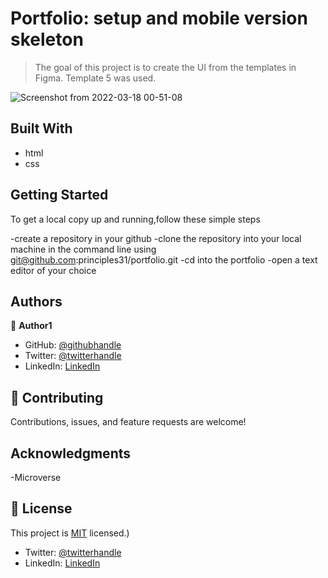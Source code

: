 # Portfolio: setup and mobile version skeleton
> The goal of this project is to create the UI from the templates in Figma. Template 5 was used.

![Screenshot from 2022-03-18 00-51-08](https://user-images.githubusercontent.com/90258833/158987542-c6f3fc6e-9dfe-43a1-a824-19f7e0699540.png)

## Built With

- html
- css

## Getting Started
To get a local copy up and running,follow these simple steps

-create a repository in your github
-clone the repository into your local machine in the command line using git@github.com:principles31/portfolio.git
-cd into the portfolio
-open a text editor of your choice

## Authors

👤 **Author1**

- GitHub: [@githubhandle](https://github.com/principles31/Hello-World)
- Twitter: [@twitterhandle](https://Twiter.com/@Manuel31mens)
- LinkedIn: [LinkedIn](www.linkedin.com/in/emmanuel-mensah-6a044922a)

## 🤝 Contributing

Contributions, issues, and feature requests are welcome!

## Acknowledgments

-Microverse

## 📝 License

This project is [MIT](./MIT.md) licensed.)
- Twitter: [@twitterhandle]()
- LinkedIn: [LinkedIn]()
